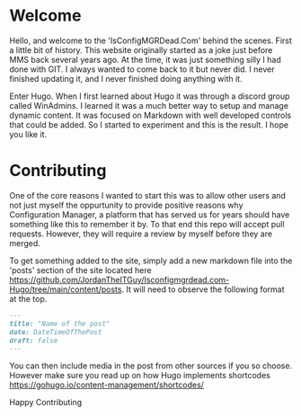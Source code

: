 # Welcome

Hello, and welcome to the 'IsConfigMGRDead.Com' behind the scenes. First a little bit of history. This website originally started as a joke just before MMS back several years ago. At the time, it was just something silly I had done with GIT. I always wanted to come back to it but never did. I never finished updating it, and I never finished doing anything with it.

Enter Hugo. When I first learned about Hugo it was through a discord group called WinAdmins. I learned it was a much better way to setup and manage dynamic content. It was focused on Markdown with well developed controls that could be added. So I started to experiment and this is the result. I hope you like it.

# Contributing

One of the core reasons I wanted to start this was to allow other users and not just myself the oppurtunity to provide positive reasons why Configuration Manager, a platform that has served us for years should have something like this to remember it by. To that end this repo will accept pull requests. However, they will require a review by myself before they are merged.

To get something added to the site, simply add a new markdown file into the 'posts' section of the site located here https://github.com/JordanTheITGuy/Isconfigmgrdead.com-Hugo/tree/main/content/posts. It will need to observe the following format at the top. 
```md
---
title: "Name of the post"
date: DateTimeOfThePost
draft: false
---
```

You can then include media in the post from other sources if you so choose. However make sure you read up on how Hugo implements shortcodes https://gohugo.io/content-management/shortcodes/

Happy Contributing
